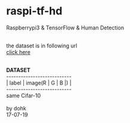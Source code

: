 # raspi-tf-hd
Raspberrypi3 &amp; TensorFlow &amp; Human Detection<br><br>

the dataset is in following url<br>
<a href="https://drive.google.com/open?id=0B1JtZvJSgzd1QW1yYVhGUU5QSkE">click here</a><br><br>


<strong>DATASET</strong><br>
---------------------------<br>
|  label |  image(R | G | B |)  |<br>
---------------------------<br>
same Cifar-10<br>
<br>
by dohk<br>
17-07-19<br>
